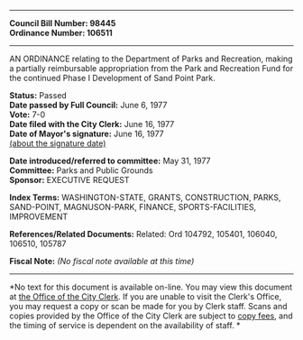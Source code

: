 * * * * *  
  
**Council Bill Number: [](#h0)[](#h2)98445**   
**Ordinance Number: 106511**  
  
* * * * *  
  
AN ORDINANCE relating to the Department of Parks and Recreation, making a partially reimbursable appropriation from the Park and Recreation Fund for the continued Phase I Development of Sand Point Park.  
  
**Status:** Passed   
**Date passed by Full Council:** June 6, 1977   
**Vote:** 7-0   
**Date filed with the City Clerk:** June 16, 1977   
**Date of Mayor's signature:** June 16, 1977   
[(about the signature date)](/~public/approvaldate.htm)   
  
  
**Date introduced/referred to committee:** May 31, 1977   
**Committee:** Parks and Public Grounds   
**Sponsor:** EXECUTIVE REQUEST   
  
**Index Terms:** WASHINGTON-STATE, GRANTS, CONSTRUCTION, PARKS, SAND-POINT, MAGNUSON-PARK, FINANCE, SPORTS-FACILITIES, IMPROVEMENT  
  
**References/Related Documents:** Related: Ord 104792, 105401, 106040, 106510, 105787  
  
**Fiscal Note:** *(No fiscal note available at this time)*  
  
* * * * *  
  
*No text for this document is available on-line. You may view this document at [the Office of the City Clerk](http://www.seattle.gov/leg/clerk/contactUs.htm). If you are unable to visit the Clerk's Office, you may request a copy or scan be made for you by Clerk staff. Scans and copies provided by the Office of the City Clerk are subject to [copy fees](http://clerk.seattle.gov/~public/clerkfees.htm), and the timing of service is dependent on the availability of staff. *  
  
  
